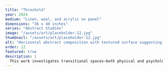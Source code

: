 ```yaml
---
title: "Threshold"
year: 2024
medium: "Linen, wool, and acrylic on panel"
dimensions: "36 x 48 inches"
series: "Abstract Studies"
image: "/assets/art/placeholder-12.jpg"
thumbnail: "/assets/art/placeholder-12.jpg"
alt: "Horizontal abstract composition with textured surface suggesting a liminal space or threshold"
order: 12
featured: true
description: |
  This work investigates transitional spaces—both physical and psychological. The horizontal divide creates two distinct zones that interact through texture and subtle color shifts.
---
```

